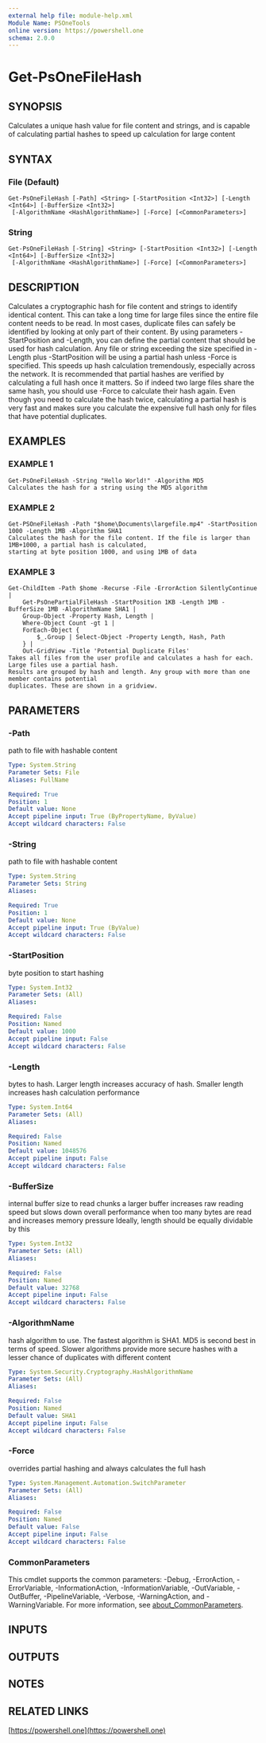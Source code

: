 ```yaml
---
external help file: module-help.xml
Module Name: PSOneTools
online version: https://powershell.one
schema: 2.0.0
---
```


# Get-PsOneFileHash

## SYNOPSIS
Calculates a unique hash value for file content and strings, and is capable of calculating partial hashes to speed up calculation for large content

## SYNTAX

### File (Default)
```
Get-PsOneFileHash [-Path] <String> [-StartPosition <Int32>] [-Length <Int64>] [-BufferSize <Int32>]
 [-AlgorithmName <HashAlgorithmName>] [-Force] [<CommonParameters>]
```

### String
```
Get-PsOneFileHash [-String] <String> [-StartPosition <Int32>] [-Length <Int64>] [-BufferSize <Int32>]
 [-AlgorithmName <HashAlgorithmName>] [-Force] [<CommonParameters>]
```

## DESCRIPTION
Calculates a cryptographic hash for file content and strings to identify identical content. 
This can take a long time for large files since the entire file content needs to be read.
In most cases, duplicate files can safely be identified by looking at only part of their content.
By using parameters -StartPosition and -Length, you can define the partial content that should be used for hash calculation.
Any file or string exceeding the size specified in -Length plus -StartPosition will be using a partial hash
unless -Force is specified.
This speeds up hash calculation tremendously, especially across the network.
It is recommended that partial hashes are verified by calculating a full hash once it matters.
So if indeed two large files share the same hash, you should use -Force to calculate their hash again.
Even though you need to calculate the hash twice, calculating a partial hash is very fast and makes sure
you calculate the expensive full hash only for files that have potential duplicates.

## EXAMPLES

### EXAMPLE 1
```
Get-PsOneFileHash -String "Hello World!" -Algorithm MD5
Calculates the hash for a string using the MD5 algorithm
```

### EXAMPLE 2
```
Get-PSOneFileHash -Path "$home\Documents\largefile.mp4" -StartPosition 1000 -Length 1MB -Algorithm SHA1
Calculates the hash for the file content. If the file is larger than 1MB+1000, a partial hash is calculated,
starting at byte position 1000, and using 1MB of data
```

### EXAMPLE 3
```
Get-ChildItem -Path $home -Recurse -File -ErrorAction SilentlyContinue | 
    Get-PsOnePartialFileHash -StartPosition 1KB -Length 1MB -BufferSize 1MB -AlgorithmName SHA1 |
    Group-Object -Property Hash, Length | 
    Where-Object Count -gt 1 |
    ForEach-Object {
        $_.Group | Select-Object -Property Length, Hash, Path
    } |
    Out-GridView -Title 'Potential Duplicate Files'
Takes all files from the user profile and calculates a hash for each. Large files use a partial hash.
Results are grouped by hash and length. Any group with more than one member contains potential
duplicates. These are shown in a gridview.
```

## PARAMETERS

### -Path
path to file with hashable content

```yaml
Type: System.String
Parameter Sets: File
Aliases: FullName

Required: True
Position: 1
Default value: None
Accept pipeline input: True (ByPropertyName, ByValue)
Accept wildcard characters: False
```

### -String
path to file with hashable content

```yaml
Type: System.String
Parameter Sets: String
Aliases:

Required: True
Position: 1
Default value: None
Accept pipeline input: True (ByValue)
Accept wildcard characters: False
```

### -StartPosition
byte position to start hashing

```yaml
Type: System.Int32
Parameter Sets: (All)
Aliases:

Required: False
Position: Named
Default value: 1000
Accept pipeline input: False
Accept wildcard characters: False
```

### -Length
bytes to hash.
Larger length increases accuracy of hash.
Smaller length increases hash calculation performance

```yaml
Type: System.Int64
Parameter Sets: (All)
Aliases:

Required: False
Position: Named
Default value: 1048576
Accept pipeline input: False
Accept wildcard characters: False
```

### -BufferSize
internal buffer size to read chunks
a larger buffer increases raw reading speed but slows down
overall performance when too many bytes are read and increases
memory pressure
Ideally, length should be equally dividable by this

```yaml
Type: System.Int32
Parameter Sets: (All)
Aliases:

Required: False
Position: Named
Default value: 32768
Accept pipeline input: False
Accept wildcard characters: False
```

### -AlgorithmName
hash algorithm to use.
The fastest algorithm is SHA1.
MD5 is second best
in terms of speed.
Slower algorithms provide more secure hashes with a 
lesser chance of duplicates with different content

```yaml
Type: System.Security.Cryptography.HashAlgorithmName
Parameter Sets: (All)
Aliases:

Required: False
Position: Named
Default value: SHA1
Accept pipeline input: False
Accept wildcard characters: False
```

### -Force
overrides partial hashing and always calculates the full hash

```yaml
Type: System.Management.Automation.SwitchParameter
Parameter Sets: (All)
Aliases:

Required: False
Position: Named
Default value: False
Accept pipeline input: False
Accept wildcard characters: False
```

### CommonParameters
This cmdlet supports the common parameters: -Debug, -ErrorAction, -ErrorVariable, -InformationAction, -InformationVariable, -OutVariable, -OutBuffer, -PipelineVariable, -Verbose, -WarningAction, and -WarningVariable. For more information, see [about_CommonParameters](http://go.microsoft.com/fwlink/?LinkID=113216).

## INPUTS

## OUTPUTS

## NOTES

## RELATED LINKS

[https://powershell.one](https://powershell.one)

